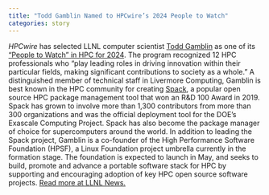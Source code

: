 ```yaml
---
title: "Todd Gamblin Named to HPCwire’s 2024 People to Watch"
categories: story
---
```


_HPCwire_ has selected LLNL computer scientist [Todd Gamblin](https://github.com/tgamblin) as one of its [“People to Watch” in HPC for 2024](https://www.hpcwire.com/people-to-watch-2024/). The program recognized 12 HPC professionals who “play leading roles in driving innovation within their particular fields, making significant contributions to society as a whole.” A distinguished member of technical staff in Livermore Computing, Gamblin is best known in the HPC community for creating [Spack](https://spack.io), a popular open source HPC package management tool that won an R&D 100 Award in 2019. Spack has grown to involve more than 1,300 contributors from more than 300 organizations and was the official deployment tool for the DOE’s Exascale Computing Project. Spack has also become the package manager of choice for supercomputers around the world. In addition to leading the Spack project, Gamblin is a co-founder of the High Performance Software Foundation (HPSF), a Linux Foundation project umbrella currently in the formation stage. The foundation is expected to launch in May, and seeks to build, promote and advance a portable software stack for HPC by supporting and encouraging adoption of key HPC open source software projects. [Read more at LLNL News.](https://www.llnl.gov/article/51011/llnls-gamblin-named-hpcwires-people-watch-list-2024)
